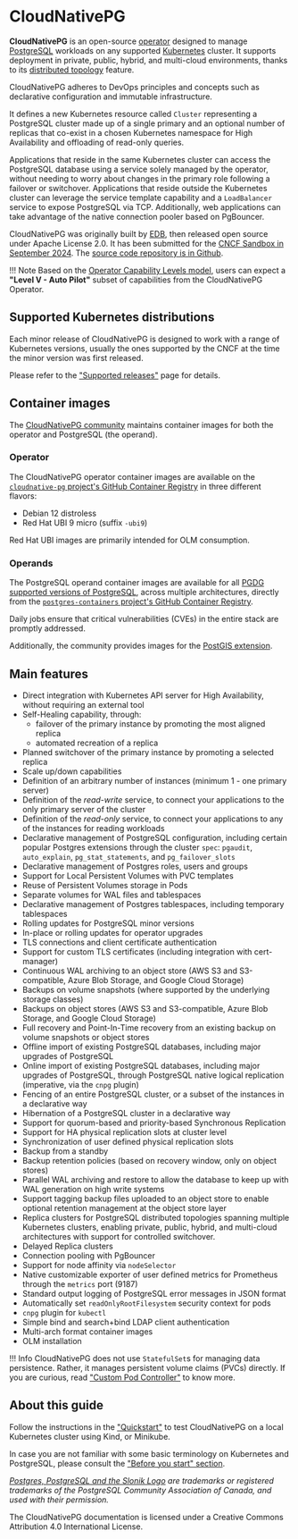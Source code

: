 <!-- SPDX-License-Identifier: CC-BY-4.0 -->
# CloudNativePG

**CloudNativePG** is an open-source
[operator](https://kubernetes.io/docs/concepts/extend-kubernetes/operator/)
designed to manage [PostgreSQL](https://www.postgresql.org/) workloads on any
supported [Kubernetes](https://kubernetes.io) cluster. It supports deployment in
private, public, hybrid, and multi-cloud environments, thanks to
its [distributed topology](replica_cluster.md#distributed-topology)
feature.

CloudNativePG adheres to DevOps principles and concepts such as declarative
configuration and immutable infrastructure.

It defines a new Kubernetes resource called `Cluster` representing a PostgreSQL
cluster made up of a single primary and an optional number of replicas that co-exist
in a chosen Kubernetes namespace for High Availability and offloading of
read-only queries.

Applications that reside in the same Kubernetes cluster can access the
PostgreSQL database using a service solely managed by the operator, without
needing to worry about changes in the primary role following a failover or
switchover. Applications that reside outside the Kubernetes cluster can
leverage the service template capability and a `LoadBalancer` service to expose
PostgreSQL via TCP. Additionally, web applications can take advantage of the
native connection pooler based on PgBouncer.

CloudNativePG was originally built by [EDB](https://www.enterprisedb.com), then
released open source under Apache License 2.0.
It has been submitted for the [CNCF Sandbox in September 2024](https://github.com/cncf/sandbox/issues/128).
The [source code repository is in Github](https://github.com/cloudnative-pg/cloudnative-pg).

!!! Note
    Based on the [Operator Capability Levels model](operator_capability_levels.md),
    users can expect a **"Level V - Auto Pilot"** subset of capabilities from the
    CloudNativePG Operator.

## Supported Kubernetes distributions

Each minor release of CloudNativePG is designed to work with a range of
Kubernetes versions, usually the ones supported by the CNCF at the time the
minor version was first released.

Please refer to the ["Supported releases"](supported_releases.md) page for details.

## Container images

The [CloudNativePG community](https://github.com/cloudnative-pg) maintains
container images for both the operator and PostgreSQL (the operand).

### Operator

The CloudNativePG operator container images are available on the
[`cloudnative-pg` project's GitHub Container Registry](https://github.com/cloudnative-pg/cloudnative-pg/pkgs/container/cloudnative-pg)
in three different flavors:

- Debian 12 distroless
- Red Hat UBI 9 micro (suffix `-ubi9`)

Red Hat UBI images are primarily intended for OLM consumption.

### Operands

The PostgreSQL operand container images are available for all
[PGDG supported versions of PostgreSQL](https://www.postgresql.org/),
across multiple architectures, directly from the
[`postgres-containers` project's GitHub Container Registry](https://github.com/cloudnative-pg/postgres-containers/pkgs/container/postgresql).

Daily jobs ensure that critical vulnerabilities (CVEs) in the entire stack are
promptly addressed.

Additionally, the community provides images for the [PostGIS extension](postgis.md).

## Main features

* Direct integration with Kubernetes API server for High Availability,
  without requiring an external tool
* Self-Healing capability, through:
    * failover of the primary instance by promoting the most aligned replica
    * automated recreation of a replica
* Planned switchover of the primary instance by promoting a selected replica
* Scale up/down capabilities
* Definition of an arbitrary number of instances (minimum 1 - one primary server)
* Definition of the *read-write* service, to connect your applications to the only primary server of the cluster
* Definition of the *read-only* service, to connect your applications to any of the instances for reading workloads
* Declarative management of PostgreSQL configuration, including certain popular
  Postgres extensions through the cluster `spec`: `pgaudit`, `auto_explain`,
  `pg_stat_statements`, and `pg_failover_slots`
* Declarative management of Postgres roles, users and groups
* Support for Local Persistent Volumes with PVC templates
* Reuse of Persistent Volumes storage in Pods
* Separate volumes for WAL files and tablespaces
* Declarative management of Postgres tablespaces, including temporary tablespaces
* Rolling updates for PostgreSQL minor versions
* In-place or rolling updates for operator upgrades
* TLS connections and client certificate authentication
* Support for custom TLS certificates (including integration with cert-manager)
* Continuous WAL archiving to an object store (AWS S3 and S3-compatible, Azure Blob Storage, and Google Cloud Storage)
* Backups on volume snapshots (where supported by the underlying storage classes)
* Backups on object stores (AWS S3 and S3-compatible, Azure Blob Storage, and Google Cloud Storage)
* Full recovery and Point-In-Time recovery from an existing backup on volume snapshots or object stores
* Offline import of existing PostgreSQL databases, including major upgrades of PostgreSQL
* Online import of existing PostgreSQL databases, including major upgrades of PostgreSQL, through PostgreSQL native logical replication (imperative, via the `cnpg` plugin)
* Fencing of an entire PostgreSQL cluster, or a subset of the instances in a declarative way
* Hibernation of a PostgreSQL cluster in a declarative way
* Support for quorum-based and priority-based Synchronous Replication
* Support for HA physical replication slots at cluster level
* Synchronization of user defined physical replication slots
* Backup from a standby
* Backup retention policies (based on recovery window, only on object stores)
* Parallel WAL archiving and restore to allow the database to keep up with WAL
  generation on high write systems
* Support tagging backup files uploaded to an object store to enable optional
  retention management at the object store layer
* Replica clusters for PostgreSQL distributed topologies spanning multiple
  Kubernetes clusters, enabling private, public, hybrid, and multi-cloud
  architectures with support for controlled switchover.
* Delayed Replica clusters
* Connection pooling with PgBouncer
* Support for node affinity via `nodeSelector`
* Native customizable exporter of user defined metrics for Prometheus through the `metrics` port (9187)
* Standard output logging of PostgreSQL error messages in JSON format
* Automatically set `readOnlyRootFilesystem` security context for pods
* `cnpg` plugin for `kubectl`
* Simple bind and search+bind LDAP client authentication
* Multi-arch format container images
* OLM installation

!!! Info
    CloudNativePG does not use `StatefulSet`s for managing data persistence.
    Rather, it manages persistent volume claims (PVCs) directly. If you are
    curious, read ["Custom Pod Controller"](controller.md) to know more.

## About this guide

Follow the instructions in the ["Quickstart"](quickstart.md) to test CloudNativePG
on a local Kubernetes cluster using Kind, or Minikube.

In case you are not familiar with some basic terminology on Kubernetes and PostgreSQL,
please consult the ["Before you start" section](before_you_start.md).

*[Postgres, PostgreSQL and the Slonik Logo](https://www.postgresql.org/about/policies/trademarks/)
are trademarks or registered trademarks of the PostgreSQL Community Association
of Canada, and used with their permission.*

The CloudNativePG documentation is licensed under a Creative Commons
Attribution 4.0 International License.
